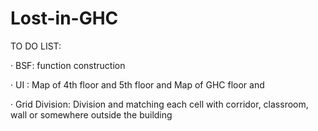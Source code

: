 # Lost-in-GHC
TO DO LIST:

· BSF: function construction

· UI : Map of 4th floor and 5th floor and Map of GHC floor and 

· Grid Division: Division and matching each cell with corridor, classroom, wall or somewhere outside the building
